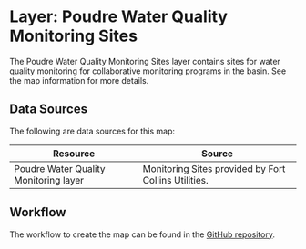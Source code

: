 # Layer: Poudre Water Quality Monitoring Sites #

The Poudre Water Quality Monitoring Sites layer contains sites for water quality monitoring
for collaborative monitoring programs in the basin.
See the map information for more details.

## Data Sources ##

The following are data sources for this map:

| **Resource** | **Source** |
| -- | -- |
| Poudre Water Quality Monitoring layer | Monitoring Sites provided by Fort Collins Utilities. |

## Workflow ##

The workflow to create the map can be found in the [GitHub repository](https://github.com/OpenWaterFoundation/owf-infomapper-co-boulder/tree/master/workflow/BasinEntities/WaterQuality-Monitoring).
